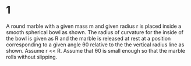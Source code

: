 # 1

A round marble with a given mass m and given radius r is placed inside a smooth spherical bowl as shown. The radius of curvature for the inside of the bowl is given as R and the marble is released at rest at a position corresponding to a given angle θ0 relative to the the vertical radius line as shown. Assume r << R. Assume that θ0 is small enough so that the marble rolls without slipping.